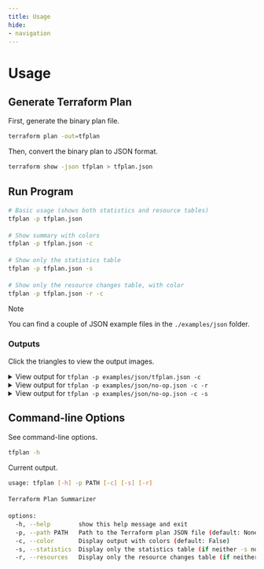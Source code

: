 ```yaml
---
title: Usage
hide:
- navigation
---
```


# Usage
## Generate Terraform Plan
First, generate the binary plan file.
```bash
terraform plan -out=tfplan
```

Then, convert the binary plan to JSON format.
```bash
terraform show -json tfplan > tfplan.json
```

## Run Program
```bash
# Basic usage (shows both statistics and resource tables)
tfplan -p tfplan.json

# Show summary with colors
tfplan -p tfplan.json -c

# Show only the statistics table
tfplan -p tfplan.json -s

# Show only the resource changes table, with color
tfplan -p tfplan.json -r -c
```

> [!NOTE]
> You can find a couple of JSON example files in the `./examples/json` folder.

### Outputs

Click the triangles to view the output images.

<details markdown="1">
  <summary>View output for <code>tfplan -p examples/json/tfplan.json -c</code></summary>

  ![Example output for tfplan.json](../img/tfplan_json_color.png)
</details>

<details markdown="1">
  <summary>View output for <code>tfplan -p examples/json/no-op.json -c -r</code></summary>

  ![Example output for no-op.json with -c -r flags](../img/no-op_json_color-r.png)
</details>

<details markdown="1">
  <summary>View output for <code>tfplan -p examples/json/no-op.json -c -s</code></summary>

  ![Example output for no-op.json with -c -s flags](../img/no-op_json_color-s.png)
</details>

## Command-line Options
See command-line options.
```bash
tfplan -h
```

Current output.
```bash
usage: tfplan [-h] -p PATH [-c] [-s] [-r]

Terraform Plan Summarizer

options:
  -h, --help        show this help message and exit
  -p, --path PATH   Path to the Terraform plan JSON file (default: None)
  -c, --color       Display output with colors (default: False)
  -s, --statistics  Display only the statistics table (if neither -s nor -r is specified, both are shown) (default: False)
  -r, --resources   Display only the resource changes table (if neither -s nor -r is specified, both are shown) (default: False)
```
